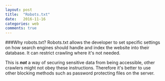 ```yaml
---
layout: post
title:  "Robots.txt"
date:   2016-11-16
categories: web
comments: true
---
```



###Why robots.txt?
Robots.txt allows the developer to set specific settings on how search engines should handle and index the website into their database. It can restrict crawling where it's not needed.

This is **_not_** a way of securing sensitive data from being accessible, other crawlers might not obey these instructions. Therefore it's better to use other blocking methods such as password protecting files on the server.
